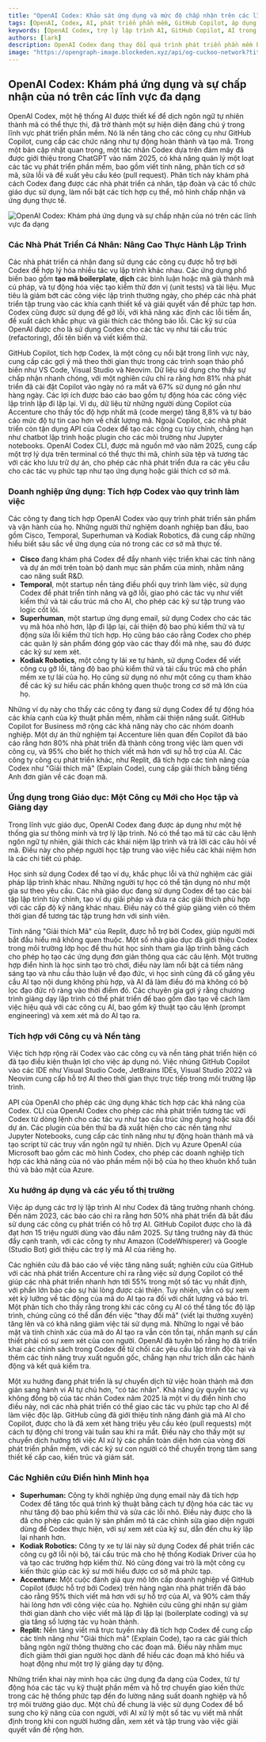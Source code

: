 ```yaml
---
title: "OpenAI Codex: Khảo sát ứng dụng và mức độ chấp nhận trên các lĩnh vực đa dạng"
tags: [OpenAI, Codex, AI, phát triển phần mềm, GitHub Copilot, áp dụng AI]
keywords: [OpenAI Codex, trợ lý lập trình AI, GitHub Copilot, AI trong giáo dục, AI trong quy trình làm việc doanh nghiệp]
authors: [lark]
description: OpenAI Codex đang thay đổi quá trình phát triển phần mềm bằng cách dịch ngôn ngữ tự nhiên thành mã, nâng cao năng suất cho các nhà phát triển, tập đoàn và tổ chức giáo dục. Bài viết này khảo sát các ứng dụng đa dạng, xu hướng áp dụng và những tác động đối với tương lai của lập trình được hỗ trợ bởi AI.
image: "https://opengraph-image.blockeden.xyz/api/og-cuckoo-network?title=OpenAI%20Codex%3A%20Kh%E1%BA%A3o%20s%C3%A1t%20%E1%BB%A9ng%20d%E1%BB%A5ng%20v%C3%A0%20m%E1%BB%A9c%20%C4%91%E1%BB%99%20ch%E1%BA%A5p%20nh%E1%BA%ADn%20tr%C3%AAn%20c%C3%A1c%20l%C4%A9nh%20v%E1%BB%B1c%20%C4%91a%20d%E1%BB%8Bch"
---
```


## OpenAI Codex: Khám phá ứng dụng và sự chấp nhận của nó trên các lĩnh vực đa dạng

OpenAI Codex, một hệ thống AI được thiết kế để dịch ngôn ngữ tự nhiên thành mã có thể thực thi, đã trở thành một sự hiện diện đáng chú ý trong lĩnh vực phát triển phần mềm. Nó là nền tảng cho các công cụ như GitHub Copilot, cung cấp các chức năng như tự động hoàn thành và tạo mã. Trong một bản cập nhật quan trọng, một tác nhân Codex dựa trên đám mây đã được giới thiệu trong ChatGPT vào năm 2025, có khả năng quản lý một loạt các tác vụ phát triển phần mềm, bao gồm viết tính năng, phân tích cơ sở mã, sửa lỗi và đề xuất yêu cầu kéo (pull request). Phân tích này khám phá cách Codex đang được các nhà phát triển cá nhân, tập đoàn và các tổ chức giáo dục sử dụng, làm nổi bật các tích hợp cụ thể, mô hình chấp nhận và ứng dụng thực tế.

![OpenAI Codex: Khám phá ứng dụng và sự chấp nhận của nó trên các lĩnh vực đa dạng](https://opengraph-image.blockeden.xyz/api/og-cuckoo-network?title=OpenAI%20Codex%3A%20Kh%C3%A1m%20ph%C3%A1%20%E1%BB%A9ng%20d%E1%BB%A5ng%20v%C3%A0%20s%E1%BB%B1%20ch%E1%BA%A5p%20nh%E1%BA%ADn%20c%E1%BB%A7a%20n%C3%B3%20tr%C3%AAn%20c%C3%A1c%20l%C4%A9nh%20v%E1%BB%B1c%20%C4%91a%20d%E1%BB%A3i)

### Các Nhà Phát Triển Cá Nhân: Nâng Cao Thực Hành Lập Trình

Các nhà phát triển cá nhân đang sử dụng các công cụ được hỗ trợ bởi Codex để hợp lý hóa nhiều tác vụ lập trình khác nhau. Các ứng dụng phổ biến bao gồm **tạo mã boilerplate**, **dịch** các bình luận hoặc mã giả thành mã cú pháp, và tự động hóa việc tạo kiểm thử đơn vị (unit tests) và tài liệu. Mục tiêu là giảm bớt các công việc lập trình thường ngày, cho phép các nhà phát triển tập trung vào các khía cạnh thiết kế và giải quyết vấn đề phức tạp hơn. Codex cũng được sử dụng để gỡ lỗi, với khả năng xác định các lỗi tiềm ẩn, đề xuất cách khắc phục và giải thích các thông báo lỗi. Các kỹ sư của OpenAI được cho là sử dụng Codex cho các tác vụ như tái cấu trúc (refactoring), đổi tên biến và viết kiểm thử.

GitHub Copilot, tích hợp Codex, là một công cụ nổi bật trong lĩnh vực này, cung cấp các gợi ý mã theo thời gian thực trong các trình soạn thảo phổ biến như VS Code, Visual Studio và Neovim. Dữ liệu sử dụng cho thấy sự chấp nhận nhanh chóng, với một nghiên cứu chỉ ra rằng hơn 81% nhà phát triển đã cài đặt Copilot vào ngày nó ra mắt và 67% sử dụng nó gần như hàng ngày. Các lợi ích được báo cáo bao gồm tự động hóa các công việc lập trình lặp đi lặp lại. Ví dụ, dữ liệu từ những người dùng Copilot của Accenture cho thấy tốc độ hợp nhất mã (code merge) tăng 8,8% và tự báo cáo mức độ tự tin cao hơn về chất lượng mã. Ngoài Copilot, các nhà phát triển còn tận dụng API của Codex để tạo các công cụ tùy chỉnh, chẳng hạn như chatbot lập trình hoặc plugin cho các môi trường như Jupyter notebooks. OpenAI Codex CLI, được mã nguồn mở vào năm 2025, cung cấp một trợ lý dựa trên terminal có thể thực thi mã, chỉnh sửa tệp và tương tác với các kho lưu trữ dự án, cho phép các nhà phát triển đưa ra các yêu cầu cho các tác vụ phức tạp như tạo ứng dụng hoặc giải thích cơ sở mã.

### Doanh nghiệp ứng dụng: Tích hợp Codex vào quy trình làm việc

Các công ty đang tích hợp OpenAI Codex vào quy trình phát triển sản phẩm và vận hành của họ. Những người thử nghiệm doanh nghiệp ban đầu, bao gồm Cisco, Temporal, Superhuman và Kodiak Robotics, đã cung cấp những hiểu biết sâu sắc về ứng dụng của nó trong các cơ sở mã thực tế.

*   **Cisco** đang khám phá Codex để đẩy nhanh việc triển khai các tính năng và dự án mới trên toàn bộ danh mục sản phẩm của mình, nhằm nâng cao năng suất R&D.
*   **Temporal**, một startup nền tảng điều phối quy trình làm việc, sử dụng Codex để phát triển tính năng và gỡ lỗi, giao phó các tác vụ như viết kiểm thử và tái cấu trúc mã cho AI, cho phép các kỹ sư tập trung vào logic cốt lõi.
*   **Superhuman**, một startup ứng dụng email, sử dụng Codex cho các tác vụ mã hóa nhỏ hơn, lặp đi lặp lại, cải thiện độ bao phủ kiểm thử và tự động sửa lỗi kiểm thử tích hợp. Họ cũng báo cáo rằng Codex cho phép các quản lý sản phẩm đóng góp vào các thay đổi mã nhẹ, sau đó được các kỹ sư xem xét.
*   **Kodiak Robotics**, một công ty lái xe tự hành, sử dụng Codex để viết công cụ gỡ lỗi, tăng độ bao phủ kiểm thử và tái cấu trúc mã cho phần mềm xe tự lái của họ. Họ cũng sử dụng nó như một công cụ tham khảo để các kỹ sư hiểu các phần không quen thuộc trong cơ sở mã lớn của họ.

Những ví dụ này cho thấy các công ty đang sử dụng Codex để tự động hóa các khía cạnh của kỹ thuật phần mềm, nhằm cải thiện năng suất. GitHub Copilot for Business mở rộng các khả năng này cho các nhóm doanh nghiệp. Một dự án thử nghiệm tại Accenture liên quan đến Copilot đã báo cáo rằng hơn 80% nhà phát triển đã thành công trong việc làm quen với công cụ, và 95% cho biết họ thích viết mã hơn với sự hỗ trợ của AI. Các công ty công cụ phát triển khác, như Replit, đã tích hợp các tính năng của Codex như "Giải thích mã" (Explain Code), cung cấp giải thích bằng tiếng Anh đơn giản về các đoạn mã.

### Ứng dụng trong Giáo dục: Một Công cụ Mới cho Học tập và Giảng dạy

Trong lĩnh vực giáo dục, OpenAI Codex đang được áp dụng như một hệ thống gia sư thông minh và trợ lý lập trình. Nó có thể tạo mã từ các câu lệnh ngôn ngữ tự nhiên, giải thích các khái niệm lập trình và trả lời các câu hỏi về mã. Điều này cho phép người học tập trung vào việc hiểu các khái niệm hơn là các chi tiết cú pháp.

Học sinh sử dụng Codex để tạo ví dụ, khắc phục lỗi và thử nghiệm các giải pháp lập trình khác nhau. Những người tự học có thể tận dụng nó như một gia sư theo yêu cầu. Các nhà giáo dục đang sử dụng Codex để tạo các bài tập lập trình tùy chỉnh, tạo ví dụ giải pháp và đưa ra các giải thích phù hợp với các cấp độ kỹ năng khác nhau. Điều này có thể giúp giảng viên có thêm thời gian để tương tác tập trung hơn với sinh viên.

Tính năng "Giải thích Mã" của Replit, được hỗ trợ bởi Codex, giúp người mới bắt đầu hiểu mã không quen thuộc. Một số nhà giáo dục đã giới thiệu Codex trong môi trường lớp học để thu hút học sinh tham gia lập trình bằng cách cho phép họ tạo các ứng dụng đơn giản thông qua các câu lệnh. Một trường hợp điển hình là học sinh tạo trò chơi, điều này làm nổi bật cả tiềm năng sáng tạo và nhu cầu thảo luận về đạo đức, vì học sinh cũng đã cố gắng yêu cầu AI tạo nội dung không phù hợp, và AI đã làm điều đó mà không có bộ lọc đạo đức rõ ràng vào thời điểm đó. Các chuyên gia gợi ý rằng chương trình giảng dạy lập trình có thể phát triển để bao gồm đào tạo về cách làm việc hiệu quả với các công cụ AI, bao gồm kỹ thuật tạo câu lệnh (prompt engineering) và xem xét mã do AI tạo ra.

### Tích hợp với Công cụ và Nền tảng

Việc tích hợp rộng rãi Codex vào các công cụ và nền tảng phát triển hiện có đã tạo điều kiện thuận lợi cho việc áp dụng nó. Việc nhúng GitHub Copilot vào các IDE như Visual Studio Code, JetBrains IDEs, Visual Studio 2022 và Neovim cung cấp hỗ trợ AI theo thời gian thực trực tiếp trong môi trường lập trình.

API của OpenAI cho phép các ứng dụng khác tích hợp các khả năng của Codex. CLI của OpenAI Codex cho phép các nhà phát triển tương tác với Codex từ dòng lệnh cho các tác vụ như tạo cấu trúc ứng dụng hoặc sửa đổi dự án. Các plugin của bên thứ ba đã xuất hiện cho các nền tảng như Jupyter Notebooks, cung cấp các tính năng như tự động hoàn thành mã và tạo script từ các truy vấn ngôn ngữ tự nhiên. Dịch vụ Azure OpenAI của Microsoft bao gồm các mô hình Codex, cho phép các doanh nghiệp tích hợp các khả năng của nó vào phần mềm nội bộ của họ theo khuôn khổ tuân thủ và bảo mật của Azure.

### Xu hướng áp dụng và các yếu tố thị trường

Việc áp dụng các trợ lý lập trình AI như Codex đã tăng trưởng nhanh chóng. Đến năm 2023, các báo cáo chỉ ra rằng hơn 50% nhà phát triển đã bắt đầu sử dụng các công cụ phát triển có hỗ trợ AI. GitHub Copilot được cho là đã đạt hơn 15 triệu người dùng vào đầu năm 2025. Sự tăng trưởng này đã thúc đẩy cạnh tranh, với các công ty như Amazon (CodeWhisperer) và Google (Studio Bot) giới thiệu các trợ lý mã AI của riêng họ.

Các nghiên cứu đã báo cáo về việc tăng năng suất; nghiên cứu của GitHub với các nhà phát triển Accenture chỉ ra rằng việc sử dụng Copilot có thể giúp các nhà phát triển nhanh hơn tới 55% trong một số tác vụ nhất định, với phần lớn báo cáo sự hài lòng được cải thiện. Tuy nhiên, vẫn có sự xem xét kỹ lưỡng về tác động của mã do AI tạo ra đối với chất lượng và bảo trì. Một phân tích cho thấy rằng trong khi các công cụ AI có thể tăng tốc độ lập trình, chúng cũng có thể dẫn đến việc "thay đổi mã" (viết lại thường xuyên) tăng lên và có khả năng giảm việc tái sử dụng mã. Những lo ngại về bảo mật và tính chính xác của mã do AI tạo ra vẫn còn tồn tại, nhấn mạnh sự cần thiết phải có sự xem xét của con người. OpenAI đã tuyên bố rằng họ đã triển khai các chính sách trong Codex để từ chối các yêu cầu lập trình độc hại và thêm các tính năng truy xuất nguồn gốc, chẳng hạn như trích dẫn các hành động và kết quả kiểm tra.

Một xu hướng đang phát triển là sự chuyển dịch từ việc hoàn thành mã đơn giản sang hành vi AI tự chủ hơn, "có tác nhân". Khả năng ủy quyền tác vụ không đồng bộ của tác nhân Codex năm 2025 là một ví dụ điển hình cho điều này, nơi các nhà phát triển có thể giao các tác vụ phức tạp cho AI để làm việc độc lập. GitHub cũng đã giới thiệu tính năng đánh giá mã AI cho Copilot, được cho là đã xem xét hàng triệu yêu cầu kéo (pull requests) một cách tự động chỉ trong vài tuần sau khi ra mắt. Điều này cho thấy một sự chuyển dịch hướng tới việc AI xử lý các phần toàn diện hơn của vòng đời phát triển phần mềm, với các kỹ sư con người có thể chuyển trọng tâm sang thiết kế cấp cao, kiến trúc và giám sát.

### Các Nghiên cứu Điển hình Minh họa

*   **Superhuman:** Công ty khởi nghiệp ứng dụng email này đã tích hợp Codex để tăng tốc quá trình kỹ thuật bằng cách tự động hóa các tác vụ như tăng độ bao phủ kiểm thử và sửa các lỗi nhỏ. Điều này được cho là đã cho phép các quản lý sản phẩm mô tả các chỉnh sửa giao diện người dùng để Codex thực hiện, với sự xem xét của kỹ sư, dẫn đến chu kỳ lặp lại nhanh hơn.
*   **Kodiak Robotics:** Công ty xe tự lái này sử dụng Codex để phát triển các công cụ gỡ lỗi nội bộ, tái cấu trúc mã cho hệ thống Kodiak Driver của họ và tạo các trường hợp kiểm thử. Nó cũng đóng vai trò là một công cụ kiến thức giúp các kỹ sư mới hiểu được cơ sở mã phức tạp.
*   **Accenture:** Một cuộc đánh giá quy mô lớn cấp doanh nghiệp về GitHub Copilot (được hỗ trợ bởi Codex) trên hàng ngàn nhà phát triển đã báo cáo rằng 95% thích viết mã hơn với sự hỗ trợ của AI, và 90% cảm thấy hài lòng hơn với công việc của họ. Nghiên cứu cũng ghi nhận sự giảm thời gian dành cho việc viết mã lặp đi lặp lại (boilerplate coding) và sự gia tăng số lượng tác vụ hoàn thành.
*   **Replit:** Nền tảng viết mã trực tuyến này đã tích hợp Codex để cung cấp các tính năng như "Giải thích mã" (Explain Code), tạo ra các giải thích bằng ngôn ngữ thông thường cho các đoạn mã. Điều này nhằm mục đích giảm thời gian người học dành để hiểu các đoạn mã khó hiểu và hoạt động như một trợ lý giảng dạy tự động.

Những triển khai này minh họa các ứng dụng đa dạng của Codex, từ tự động hóa các tác vụ kỹ thuật phần mềm và hỗ trợ chuyển giao kiến thức trong các hệ thống phức tạp đến đo lường năng suất doanh nghiệp và hỗ trợ môi trường giáo dục. Một chủ đề chung là việc sử dụng Codex để bổ sung cho kỹ năng của con người, với AI xử lý một số tác vụ viết mã nhất định trong khi con người hướng dẫn, xem xét và tập trung vào việc giải quyết vấn đề rộng hơn.